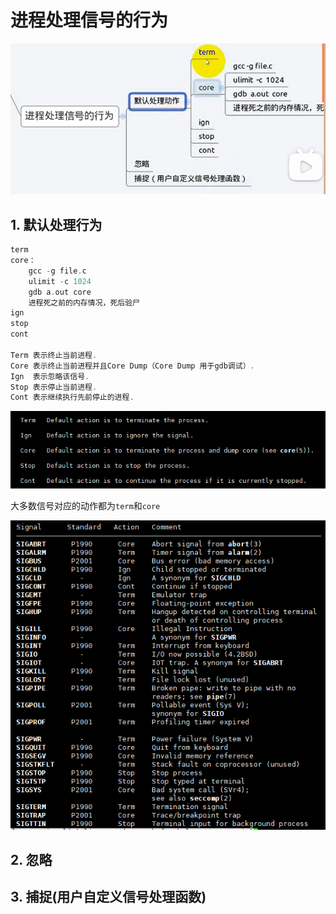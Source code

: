 # 进程处理信号的行为

![进程处理信号的行为](images/2023-10-05-23-21-20.png)

## 1. 默认处理行为

```c
term
core：
    gcc -g file.c
    ulimit -c 1024
    gdb a.out core
    进程死之前的内存情况，死后验尸
ign
stop
cont

Term 表示终止当前进程.
Core 表示终止当前进程并且Core Dump（Core Dump 用于gdb调试）.
Ign  表示忽略该信号.
Stop 表示停止当前进程.
Cont 表示继续执行先前停止的进程.
```

![默认处理行为](images/2023-10-05-23-16-17.png)

大多数信号对应的动作都为`term`和`core`

![动作对应](images/2023-10-05-23-22-59.png)

## 2. 忽略

## 3. 捕捉(用户自定义信号处理函数)
